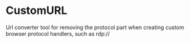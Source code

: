 # CustomURL
Url converter tool for removing the protocol part when creating custom browser protocol handlers, such as rdp://
